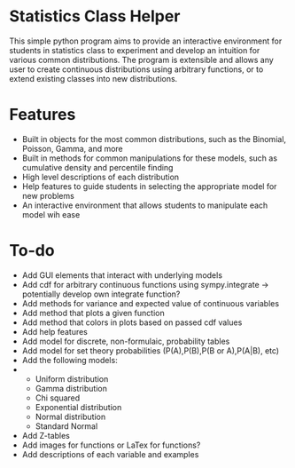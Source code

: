 # Statistics Class Helper
  This simple python program aims to provide an interactive environment for students in statistics class to experiment and develop an intuition for various common distributions. The program is extensible and allows any user to create continuous distributions using arbitrary functions, or to extend existing classes into new distributions.

# Features
  - Built in objects for the most common distributions, such as the Binomial, Poisson, Gamma, and more
  - Built in methods for common manipulations for these models, such as cumulative density and percentile finding
  - High level descriptions of each distribution
  - Help features to guide students in selecting the appropriate model for new problems
  - An interactive environment that allows students to manipulate each model wih ease

# To-do
  - Add GUI elements that interact with underlying models
  - Add cdf for arbitrary continuous functions using sympy.integrate -> potentially develop own integrate function?
  - Add methods for variance and expected value of continuous variables
  - Add method that plots a given function
  - Add method that colors in plots based on passed cdf values
  - Add help features
  - Add model for discrete, non-formulaic, probability tables
  - Add model for set theory probabilities (P(A),P(B),P(B or A),P(A|B), etc)
  - Add the following models:
  - - Uniform distribution
    - Gamma distribution
    - Chi squared
    - Exponential distribution
    - Normal distribution
    - Standard Normal
  - Add Z-tables
  - Add images for functions or LaTex for functions?
  - Add descriptions of each variable and examples
